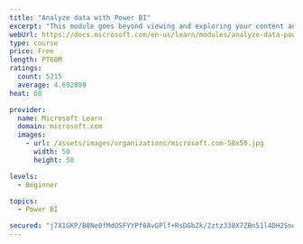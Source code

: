 ```yaml
---
title: "Analyze data with Power BI"
excerpt: "This module goes beyond viewing and exploring your content and explains how to interact with it by working with reports and dashboards to uncover and share new business insights."
webUrl: https://docs.microsoft.com/en-us/learn/modules/analyze-data-power-bi/
type: course
price: Free
length: PT60M
ratings:
  count: 5215
  average: 4.692809
heat: 60

provider:
  name: Microsoft Learn
  domain: microsoft.com
  images:
    - url: /assets/images/organizations/microsoft.com-50x50.jpg
      width: 50
      height: 50

levels:
  - Beginner

topics:
  - Power BI

secured: "j7X1GKP/B8Ne0fMdOSFYYPf0AvGPlf+RsDGbZk/2ztz330X7ZBn51l4DH2Snd949V5pvJ1V1cuxwPKQEZvFADoBbDTZGZTSE4XMLsMJjBeKxNcgJ6oEoh6EMI2SOov+uEogVoGLezKEKVjt4BREYOMtUUFT/rBh3TmIWEkEfv3pVTy7fah8skJjUNV14UOd60BiFrm60HuD29BxjFe7SNu2kGUQsdlBUWpqTn+5BMS7IJOcpiUlh7b+dv9Vg5I3S6nV1cPJKoT+N/sivwzCBZGKIyDfewAp4TEvHasZqfGQ2I5gw9NqRfJpwzP+fLiuy+gUSKmBkU7tSPwA6T3E7402zYDNWTZ7MygcDVlGbh1oKvB3PD58mY1IY7J3K3k7A6qKYQ1bimoUXTZB21KEXXKByti7IoBgOlO7hha0aUO8=;j677T1UHwWxqTDwDKpVO2w=="
---
```


